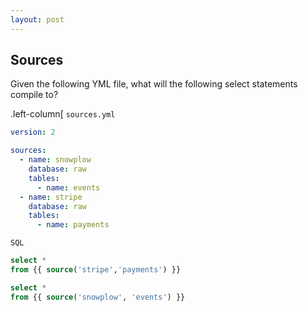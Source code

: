 ```yaml
---
layout: post
---
```


## Sources 
Given the following YML file, what will the following select statements compile to?

.left-column[
`sources.yml`
```yml
version: 2

sources:
  - name: snowplow
    database: raw
    tables:
      - name: events
  - name: stripe
    database: raw
    tables:
      - name: payments
```
`SQL`
```sql
select *
from {{ source('stripe','payments') }}
```


```sql
select *
from {{ source('snowplow', 'events') }}
```



